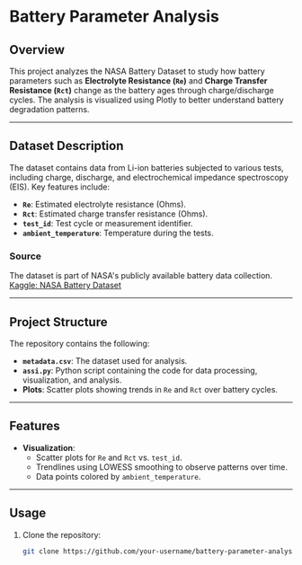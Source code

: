 # **Battery Parameter Analysis**

## **Overview**
This project analyzes the NASA Battery Dataset to study how battery parameters such as **Electrolyte Resistance (`Re`)** and **Charge Transfer Resistance (`Rct`)** change as the battery ages through charge/discharge cycles. The analysis is visualized using Plotly to better understand battery degradation patterns.

---

## **Dataset Description**
The dataset contains data from Li-ion batteries subjected to various tests, including charge, discharge, and electrochemical impedance spectroscopy (EIS). Key features include:
- **`Re`**: Estimated electrolyte resistance (Ohms).
- **`Rct`**: Estimated charge transfer resistance (Ohms).
- **`test_id`**: Test cycle or measurement identifier.
- **`ambient_temperature`**: Temperature during the tests.

### **Source**
The dataset is part of NASA's publicly available battery data collection.  
[Kaggle: NASA Battery Dataset](https://www.kaggle.com/datasets/patrickfleith/nasa-battery-dataset)

---

## **Project Structure**
The repository contains the following:
- **`metadata.csv`**: The dataset used for analysis.
- **`assi.py`**: Python script containing the code for data processing, visualization, and analysis.
- **Plots**: Scatter plots showing trends in `Re` and `Rct` over battery cycles.

---

## **Features**
- **Visualization**: 
  - Scatter plots for `Re` and `Rct` vs. `test_id`.
  - Trendlines using LOWESS smoothing to observe patterns over time.
  - Data points colored by `ambient_temperature`.

---

## **Usage**
1. Clone the repository:
   ```bash
   git clone https://github.com/your-username/battery-parameter-analysis.git
